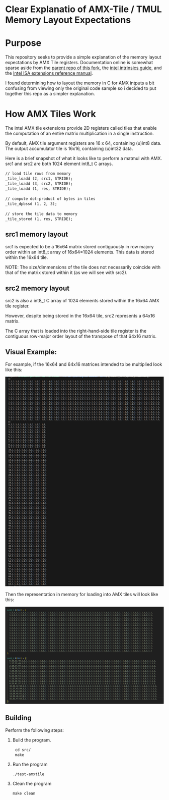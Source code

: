 # Clear Explanatio of AMX-Tile / TMUL Memory Layout Expectations #  


# Purpose

This repository seeks to provide a simple explanation of the memory layout expectations by AMX Tile registers. Documentation online is somewhat sparse aside from the [parent repo of this fork](https://github.com/intel/AMX-TMUL-Code-Samples), the [intel intrinsics guide](https://www.intel.com/content/www/us/en/docs/intrinsics-guide/index.html#amxtechs=AMX_INT8&ig_expand=6865), and the [Intel ISA extensions reference manual](intel-IDA-ref.pdf).

I found determining how to layout the memory in C for AMX intputs a bit confusing from viewing only the original code sample so i decided to put together this repo as a simpler explanation.




# How AMX Tiles Work

The intel AMX tile extensions provide 2D registers called tiles that enable the computation of an entire matrix multiplication in a single instruction. 

By default, AMX tile argument registers are 16 x 64, containing (u)int8 data. The output accumulator tile is 16x16, containing (u)int32 data.

Here is a brief snapshot of what it looks like to perform a matmul with AMX. src1 and src2 are both 1024 element int8_t C arrays.

    // load tile rows from memory
    _tile_loadd (2, src1, STRIDE);
    _tile_loadd (3, src2, STRIDE);
    _tile_loadd (1, res, STRIDE);

    // compute dot-product of bytes in tiles 
    _tile_dpbssd (1, 2, 3);

    // store the tile data to memory
    _tile_stored (1, res, STRIDE);


## src1 memory layout

src1 is expected to be a 16x64 matrix stored contiguously in row majory order within an int8_t array of 16x64=1024 elements. This data is stored within the 16x64 tile. 

NOTE: The size/dimmensions of the tile does not necessarily coincide with that of the matrix stored within it (as we will see with src2).

## src2 memory layout

src2 is also a int8_t C array of 1024 elements stored within the 16x64 AMX tile register. 

However, despite being stored in the 16x64 tile, src2 represents a 64x16 matrix. 

The C array that is loaded into the right-hand-side tile register is the contiguous row-major order layout of the transpose of that 64x16 matrix.   

## Visual Example:

For example, if the 16x64 and 64x16 matrices intended to be multiplied look like this:

![Intended Matrices](intended_matrices.png)

Then the representation in memory for loading into AMX tiles will look like this:

![amx c layout](amx_mem_layout.png)

## Building 
Perform the following steps:
1. Build the program. 

   ```   
    cd src/ 
    make 
    ```

2. Run the program 

    ```
    ./test-amxtile  
    ```

3. Clean the program  
  
    ```
    make clean  
    ```

